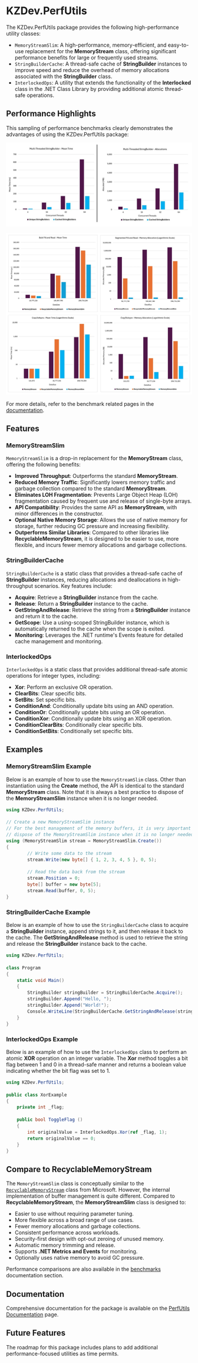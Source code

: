 # KZDev.PerfUtils

The KZDev.PerfUtils package provides the following high-performance utility classes:

- `MemoryStreamSlim`: A high-performance, memory-efficient, and easy-to-use replacement for the **MemoryStream** class, offering significant performance benefits for large or frequently used streams.
- `StringBuilderCache`: A thread-safe cache of **StringBuilder** instances to improve speed and reduce the overhead of memory allocations associated with the **StringBuilder** class.
- `InterlockedOps`: A utility that extends the functionality of the **Interlocked** class in the .NET Class Library by providing additional atomic thread-safe operations.

## Performance Highlights

This sampling of performance benchmarks clearly demonstrates the advantages of using the KZDev.PerfUtils package:

![StringBuilderCache Performance Sample](https://raw.githubusercontent.com/kzdev-net/kzdev.perfutils/refs/heads/main/Source/Src/KZDev.PerfUtils/Package/v2.0/images/stringbuilder_sample.jpg)

![MemoryStreamSlim Performance Sample](https://raw.githubusercontent.com/kzdev-net/kzdev.perfutils/refs/heads/main/Source/Src/KZDev.PerfUtils/Package/v2.0/images/memorystreamslim_sample.jpg)

For more details, refer to the benchmark related pages in the [documentation](https://kzdev-net.github.io/kzdev.perfutils/articles/getting-started.html).

## Features

### MemoryStreamSlim

`MemoryStreamSlim` is a drop-in replacement for the **MemoryStream** class, offering the following benefits:

- **Improved Throughput**: Outperforms the standard **MemoryStream**.
- **Reduced Memory Traffic**: Significantly lowers memory traffic and garbage collection compared to the standard **MemoryStream**.
- **Eliminates LOH Fragmentation**: Prevents Large Object Heap (LOH) fragmentation caused by frequent use and release of single-byte arrays.
- **API Compatibility**: Provides the same API as **MemoryStream**, with minor differences in the constructor.
- **Optional Native Memory Storage**: Allows the use of native memory for storage, further reducing GC pressure and increasing flexibility.
- **Outperforms Similar Libraries**: Compared to other libraries like **RecyclableMemoryStream**, it is designed to be easier to use, more flexible, and incurs fewer memory allocations and garbage collections.

### StringBuilderCache

`StringBuilderCache` is a static class that provides a thread-safe cache of **StringBuilder** instances, reducing allocations and deallocations in high-throughput scenarios. Key features include:
- **Acquire**: Retrieve a **StringBuilder** instance from the cache.
- **Release**: Return a **StringBuilder** instance to the cache.
- **GetStringAndRelease**: Retrieve the string from a **StringBuilder** instance and return it to the cache.
- **GetScope**: Use a using-scoped StringBuilder instance, which is automatically returned to the cache when the scope is exited.
- **Monitoring**: Leverages the .NET runtime's Events feature for detailed cache management and monitoring.

### InterlockedOps

`InterlockedOps` is a static class that provides additional thread-safe atomic operations for integer types, including:

- **Xor**: Perform an exclusive OR operation.
- **ClearBits**: Clear specific bits.
- **SetBits**: Set specific bits.
- **ConditionAnd**: Conditionally update bits using an AND operation.
- **ConditionOr**: Conditionally update bits using an OR operation.
- **ConditionXor**: Conditionally update bits using an XOR operation.
- **ConditionClearBits**: Conditionally clear specific bits.
- **ConditionSetBits**: Conditionally set specific bits.

## Examples

### MemoryStreamSlim Example

Below is an example of how to use the `MemoryStreamSlim` class. Other than instantiation using the **Create** method, the API is identical to the standard **MemoryStream** class. Note that it is always a best practice to dispose of the **MemoryStreamSlim** instance when it is no longer needed.

```csharp
using KZDev.PerfUtils;

// Create a new MemoryStreamSlim instance
// For the best management of the memory buffers, it is very important to
// dispose of the MemoryStreamSlim instance when it is no longer needed.
using (MemoryStreamSlim stream = MemoryStreamSlim.Create())
{
        // Write some data to the stream
        stream.Write(new byte[] { 1, 2, 3, 4, 5 }, 0, 5);

        // Read the data back from the stream
        stream.Position = 0;
        byte[] buffer = new byte[5];
        stream.Read(buffer, 0, 5);
}
```

### StringBuilderCache Example

Below is an example of how to use the `StringBuilderCache` class to acquire a **StringBuilder** instance, append strings to it, and then release it back to the cache. The **GetStringAndRelease** method is used to retrieve the string and release the **StringBuilder** instance back to the cache.

```csharp
using KZDev.PerfUtils;

class Program
{
    static void Main()
    {
        StringBuilder stringBuilder = StringBuilderCache.Acquire();
        stringBuilder.Append("Hello, ");
        stringBuilder.Append("World!");
        Console.WriteLine(StringBuilderCache.GetStringAndRelease(stringBuilder));
    }
}
```

### InterlockedOps Example

Below is an example of how to use the `InterlockedOps` class to perform an atomic **XOR** operation on an integer variable. The **Xor** method toggles a bit flag between 1 and 0 in a thread-safe manner and returns a boolean value indicating whether the bit flag was set to 1.

```csharp
using KZDev.PerfUtils;

public class XorExample
{
    private int _flag;

    public bool ToggleFlag ()
    {
        int originalValue = InterlockedOps.Xor(ref _flag, 1);
        return originalValue == 0;
    }
}
```

## Compare to RecyclableMemoryStream

The `MemoryStreamSlim` class is conceptually similar to the [`RecyclableMemoryStream`](https://www.nuget.org/packages/Microsoft.IO.RecyclableMemoryStream) class from Microsoft. However, the internal implementation of buffer management is quite different. Compared to **RecyclableMemoryStream**, the **MemoryStreamSlim** class is designed to:

- Easier to use without requiring parameter tuning.
- More flexible across a broad range of use cases.
- Fewer memory allocations and garbage collections.
- Consistent performance across workloads.
- Security-first design with opt-out zeroing of unused memory.
- Automatic memory trimming and release.
- Supports **.NET Metrics and Events** for monitoring.
- Optionally uses native memory to avoid GC pressure.

Performance comparisons are also available in the [benchmarks](https://kzdev-net.github.io/kzdev.perfutils/articles/memorystream-benchmarks.html) documentation section.

## Documentation

Comprehensive documentation for the package is available on the [PerfUtils Documentation](https://kzdev-net.github.io/kzdev.perfutils/) page.

## Future Features

The roadmap for this package includes plans to add additional performance-focused utilities as time permits.
